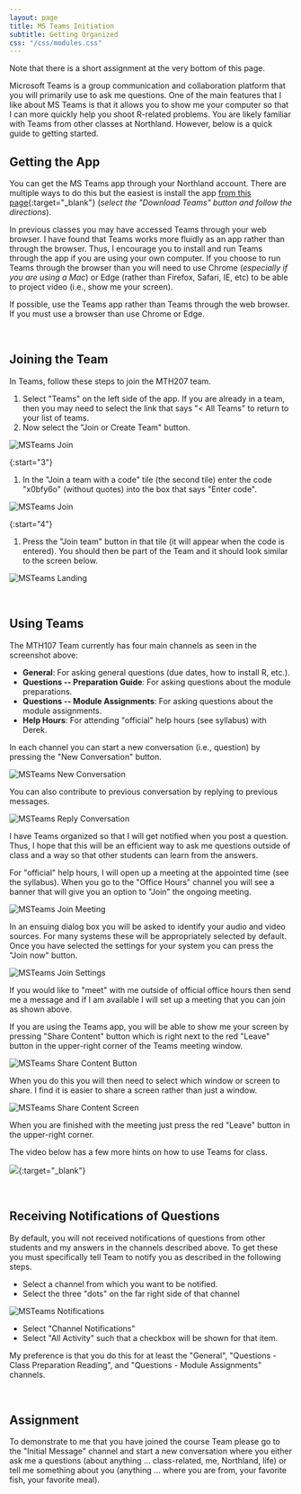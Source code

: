 ```yaml
---
layout: page
title: MS Teams Initiation
subtitle: Getting Organized
css: "/css/modules.css"
---
```


<div class="alert alert-warning">
Note that there is a short assignment at the very bottom of this page.
</div>

Microsoft Teams is a group communication and collaboration platform that you will primarily use to ask me questions. One of the main features that I like about MS Teams is that it allows you to show me your computer so that I can more quickly help you shoot R-related problems. You are likely familiar with Teams from other classes at Northland. However, below is a quick guide to getting started.

## Getting the App
You can get the MS Teams app through your Northland account. There are multiple ways to do this but the easiest is install the app [from this page](https://teams.microsoft.com/uswe-01/downloads){:target="_blank"} (*select the "Download Teams" button and follow the directions*).

In previous classes you may have accessed Teams through your web browser. I have found that Teams works more fluidly as an app rather than through the browser. Thus, I encourage you to install and run Teams through the app if you are using your own computer. If you choose to run Teams through the browser than you will need to use Chrome (*especially if you are using a Mac*) or Edge (rather than Firefox, Safari, IE, etc) to be able to project video (i.e., show me your screen).

<div class="alert alert-success">
If possible, use the Teams app rather than Teams through the web browser. If you must use a browser than use Chrome or Edge.
</div>

&nbsp;

## Joining the Team
In Teams, follow these steps to join the MTH207 team.

1. Select "Teams" on the left side of the app. If you are already in a team, then you may need to select the link that says "< All Teams" to return to your list of teams.
1. Now select the "Join or Create Team" button.

![MSTeams Join](zimgs/MSTeams_JoinButton.JPG)

{:start="3"}
1. In the "Join a team with a code" tile (the second tile) enter the code "x0bfy6o" (without quotes) into the box that says "Enter code".

![MSTeams Join](zimgs/MSTeams_JoinCode.JPG)

{:start="4"}
1. Press the "Join team" button in that tile (it will appear when the code is entered). You should then be part of the Team and it should look similar to the screen below.

![MSTeams Landing](zimgs/MSTeams_LandingPage.JPG)

&nbsp;

## Using Teams
The MTH107 Team currently has four main channels as seen in the screenshot above:

* **General**: For asking general questions (due dates, how to install R, etc.).
* **Questions -- Preparation Guide**: For asking questions about the module preparations.
* **Questions -- Module Assignments**: For asking questions about the module assignments.
* **Help Hours**: For attending "official" help hours (see syllabus) with Derek.

In each channel you can start a new conversation (i.e., question) by pressing the "New Conversation" button.

![MSTeams New Conversation](zimgs/MSTeams_NewConversation.JPG)

You can also contribute to previous conversation by replying to previous messages.

![MSTeams Reply Conversation](zimgs/MSTeams_ReplyConversation.JPG)

I have Teams organized so that I will get notified when you post a question. Thus, I hope that this will be an efficient way to ask me questions outside of class and a way so that other students can learn from the answers.

For "official" help hours, I will open up a meeting at the appointed time (see the syllabus). When you go to the "Office Hours" channel you will see a banner that will give you an option to "Join" the ongoing meeting.

![MSTeams Join Meeting](zimgs/MSTeams_JoinMeeting.JPG)

In an ensuing dialog box you will be asked to identify your audio and video sources. For many systems these will be appropriately selected by default. Once you have selected the settings for your system you can press the "Join now" button.

![MSTeams Join Settings](zimgs/MSTeams_JoinSettings.JPG)

If you would like to "meet" with me outside of official office hours then send me a message and if I am available I will set up a meeting that you can join as shown above.

If you are using the Teams app, you will be able to show me your screen by pressing "Share Content" button which is right next to the red "Leave" button in the upper-right corner of the Teams meeting window.

![MSTeams Share Content Button](zimgs/MSTeams_ShareContentButton.JPG)

When you do this you will then need to select which window or screen to share. I find it is easier to share a screen rather than just a window.

![MSTeams Share Content Screen](zimgs/MSTeams_ShareContentScreen.JPG)

When you are finished with the meeting just press the red "Leave" button in the upper-right corner.

The video below has a few more hints on how to use Teams for class.

[![](http://img.youtube.com/vi/PasT3Q1ZR_I/0.jpg)](http://www.youtube.com/watch?v=PasT3Q1ZR_I){:target="_blank"}

&nbsp;

## Receiving Notifications of Questions
By default, you will not received notifications of questions from other students and my answers in the channels described above. To get these you must specifically tell Team to notify you as described in the following steps.

* Select a channel from which you want to be notified.
* Select the three "dots" on the far right side of that channel

![MSTeams Notifications](zimgs/MSTeams_Notifications.JPG)

* Select "Channel Notifications"
* Select "All Activity" such that a checkbox will be shown for that item.

My preference is that you do this for at least the "General", "Questions - Class Preparation Reading", and "Questions - Module Assignments" channels.

&nbsp;

## Assignment
To demonstrate to me that you have joined the course Team please go to the "Initial Message" channel and start a new conversation where you either ask me a questions (about anything ... class-related, me, Northland, life) or tell me something about you (anything ... where you are from, your favorite fish, your favorite meal).
